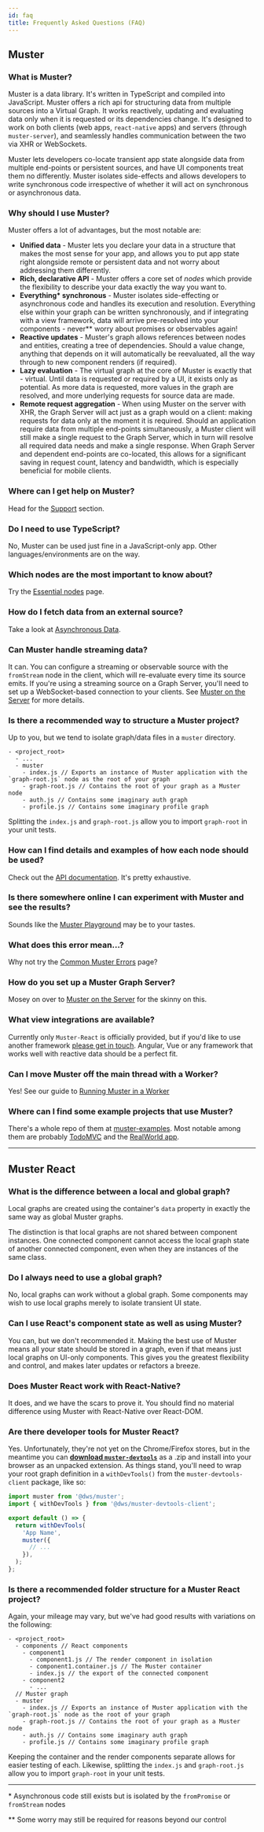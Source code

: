 ```yaml
---
id: faq
title: Frequently Asked Questions (FAQ)
---
```


## Muster

### What is Muster?

Muster is a data library. It's written in TypeScript and compiled into JavaScript. Muster offers a rich api for structuring data from multiple sources into a Virtual Graph. It works reactively, updating and evaluating data only when it is requested or its dependencies change. It's designed to work on both clients (web apps, `react-native` apps) and servers (through `muster-server`), and seamlessly handles communication between the two via XHR or WebSockets.

Muster lets developers co-locate transient app state alongside data from multiple end-points or persistent sources, and have UI components treat them no differently. Muster isolates side-effects and allows developers to write synchronous code irrespective of whether it will act on synchronous or asynchronous data.

### Why should I use Muster?

Muster offers a lot of advantages, but the most notable are:

- **Unified data** - Muster lets you declare your data in a structure that makes the most sense for your app, and allows you to put app state right alongside remote or persistent data and not worry about addressing them differently.
- **Rich, declarative API** - Muster offers a core set of *nodes* which provide the flexibility to describe your data exactly the way you want to.
- **Everything\* synchronous** - Muster isolates side-effecting or asynchronous code and handles its execution and resolution. Everything else within your graph can be written synchronously, and if integrating with a view framework, data will arrive pre-resolved into your components - never\*\* worry about promises or observables again!
- **Reactive updates** - Muster's graph allows references between nodes and entities, creating a tree of dependencies. Should a value change, anything that depends on it will automatically be reevaluated, all the way through to new component renders (if required).
- **Lazy evaluation** - The virtual graph at the core of Muster is exactly that - virtual. Until data is requested or required by a UI, it exists only as potential. As more data is requested, more values in the graph are resolved, and more underlying requests for source data are made.
- **Remote request aggregation** - When using Muster on the server with XHR, the Graph Server will act just as a graph would on a client: making requests for data only at the moment it is required. Should an application require data from multiple end-points simultaneously, a Muster client will still make a single request to the Graph Server, which in turn will resolve all required data needs and make a single response. When Graph Server and dependent end-points are co-located, this allows for a significant saving in request count, latency and bandwidth, which is especially beneficial for mobile clients.

### Where can I get help on Muster?

Head for the [Support](/muster/help) section.

### Do I need to use TypeScript?

No, Muster can be used just fine in a JavaScript-only app. Other languages/environments are on the way.

### Which nodes are the most important to know about?

Try the [Essential nodes](/muster/docs/resources/essential-nodes) page.

### How do I fetch data from an external source?

Take a look at [Asynchronous Data](/muster/docs/learn/async-data).

### Can Muster handle streaming data? 

It can. You can configure a streaming or observable source with the `fromStream` node in the client, which will re-evaluate every time its source emits. If you're using a streaming source on a Graph Server, you'll need to set up a WebSocket-based connection to your clients. See [Muster on the Server](/muster/docs/tutorials/muster-server) for more details.

### Is there a recommended way to structure a Muster project?

Up to you, but we tend to isolate graph/data files in a `muster` directory.

```
- <project_root>
  - ...
  - muster
    - index.js // Exports an instance of Muster application with the `graph-root.js` node as the root of your graph
    - graph-root.js // Contains the root of your graph as a Muster node
    - auth.js // Contains some imaginary auth graph
    - profile.js // Contains some imaginary profile graph
```

Splitting the `index.js` and `graph-root.js` allow you to import `graph-root` in your unit tests.

### How can I find details and examples of how each node should be used?

Check out the [API documentation](/muster/api/latest). It's pretty exhaustive.

### Is there somewhere online I can experiment with Muster and see the results?

Sounds like the [Muster Playground](/muster/playground) may be to your tastes.

### What does this error mean...?

Why not try the [Common Muster Errors](/muster/docs/resources/common-muster-errors) page?

### How do you set up a Muster Graph Server?

Mosey on over to [Muster on the Server](/muster/docs/tutorials/muster-server) for the skinny on this.

### What view integrations are available?

Currently only `Muster-React` is officially provided, but if you'd like to use another framework [please get in touch](/muster/help). Angular, Vue or any framework that works well with reactive data should be a perfect fit.

### Can I move Muster off the main thread with a Worker?

Yes! See our guide to [Running Muster in a Worker](/muster/docs/tutorials/muster-worker)

### Where can I find some example projects that use Muster?

There's a whole repo of them at [muster-examples](https://github.com/dwstech/muster-examples). Most notable among them are probably [TodoMVC](https://github.com/dwstech/muster-examples/blob/master/todo-mvc-muster) and the [RealWorld app](https://github.com/dwstech/muster-examples/blob/master/muster-react-realworld-example-app).

---

## Muster React

### What is the difference between a local and global graph?

Local graphs are created using the container's `data` property in exactly the same way as global Muster graphs.

The distinction is that local graphs are not shared between component instances. One connected component cannot access the local graph state of another connected component, even when they are instances of the same class.

### Do I always need to use a global graph?

No, local graphs can work without a global graph. Some components may wish to use local graphs merely to isolate transient UI state.

### Can I use React's component state as well as using Muster?

You can, but we don't recommended it. Making the best use of Muster means all your state should be stored in a graph, even if that means just local graphs on UI-only components. This gives you the greatest flexibility and control, and makes later updates or refactors a breeze. 

### Does Muster React work with React-Native?

It does, and we have the scars to prove it. You should find no material difference using Muster with React-Native over React-DOM.

### Are there developer tools for Muster React?

Yes. Unfortunately, they're not yet on the Chrome/Firefox stores, but in the meantime you can **[download `muster-devtools`](/muster/muster-devtools.zip)** as a .zip and install into your browser as an unpacked extension. As things stand, you'll need to wrap your root graph definition in a `withDevTools()` from the `muster-devtools-client` package, like so:

```javascript
import muster from '@dws/muster';
import { withDevTools } from '@dws/muster-devtools-client';

export default () => {
  return withDevTools(
    'App Name',
    muster({
      // ...
    }),
  );
};
```

### Is there a recommended folder structure for a Muster React project?

Again, your mileage may vary, but we've had good results with variations on the following:

```
- <project_root>
  - components // React components
    - component1
      - component1.js // The render component in isolation
      - component1.container.js // The Muster container
      - index.js // the export of the connected component
    - component2
      - ...
  // Muster graph
  - muster
    - index.js // Exports an instance of Muster application with the `graph-root.js` node as the root of your graph
    - graph-root.js // Contains the root of your graph as a Muster node
    - auth.js // Contains some imaginary auth graph
    - profile.js // Contains some imaginary profile graph
```

Keeping the container and the render components separate allows for easier testing of each. Likewise, splitting the `index.js` and `graph-root.js` allow you to import `graph-root` in your unit tests.

---

\* Asynchronous code still exists but is isolated by the `fromPromise` or `fromStream` nodes

\*\* Some worry may still be required for reasons beyond our control
